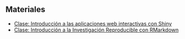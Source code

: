 ## Materiales

- [Clase: Introducción a las aplicaciones web interactivas con Shiny](/materials/Shiny)
- [Clase: Introducción a la Investigación Reproducible con RMarkdown](/materials/RMarkdown)
